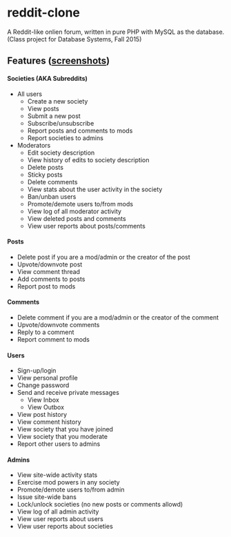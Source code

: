 # reddit-clone
A Reddit-like onlien forum, written in pure PHP with MySQL as the database. (Class project for Database Systems, Fall 2015)


## Features ([screenshots](./Screenshots))
#### Societies (AKA Subreddits)
  - All users
    - Create a new society
    - View posts
    - Submit a new post
    - Subscribe/unsubscribe
    - Report posts and comments to mods
    - Report societies to admins
  - Moderators
    - Edit society description
    - View history of edits to society description
    - Delete posts
    - Sticky posts
    - Delete comments
    - View stats about the user activity in the society
    - Ban/unban users
    - Promote/demote users to/from mods
    - View log of all moderator activity
    - View deleted posts and comments
    - View user reports about posts/comments
#### Posts
  - Delete post if you are a mod/admin or the creator of the post
  - Upvote/downvote post
  - View comment thread
  - Add comments to posts
  - Report post to mods
#### Comments
  - Delete comment if you are a mod/admin or the creator of the comment
  - Upvote/downvote comments
  - Reply to a comment
  - Report comment to mods
#### Users
  - Sign-up/login
  - View personal profile
  - Change password
  - Send and receive private messages
    - View Inbox
    - View Outbox
  - View post history
  - View comment history
  - View society that you have joined
  - View society that you moderate
  - Report other users to admins
#### Admins
  - View site-wide activity stats
  - Exercise mod powers in any society
  - Promote/demote users to/from admin
  - Issue site-wide bans
  - Lock/unlock societies (no new posts or comments allowd)
  - View log of all admin activity
  - View user reports about users
  - View user reports about societies
  
